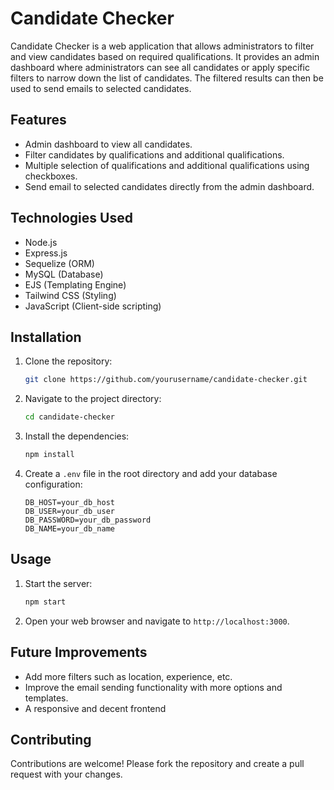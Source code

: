 # Candidate Checker

Candidate Checker is a web application that allows administrators to filter and view candidates based on required qualifications. It provides an admin dashboard where administrators can see all candidates or apply specific filters to narrow down the list of candidates. The filtered results can then be used to send emails to selected candidates.

## Features

- Admin dashboard to view all candidates.
- Filter candidates by qualifications and additional qualifications.
- Multiple selection of qualifications and additional qualifications using checkboxes.
- Send email to selected candidates directly from the admin dashboard.

## Technologies Used

- Node.js
- Express.js
- Sequelize (ORM)
- MySQL (Database)
- EJS (Templating Engine)
- Tailwind CSS (Styling)
- JavaScript (Client-side scripting)


## Installation

1. Clone the repository:
    ```sh
    git clone https://github.com/yourusername/candidate-checker.git
    ```
2. Navigate to the project directory:
    ```sh
    cd candidate-checker
    ```
3. Install the dependencies:
    ```sh
    npm install
    ```
4. Create a `.env` file in the root directory and add your database configuration:
    ```env
    DB_HOST=your_db_host
    DB_USER=your_db_user
    DB_PASSWORD=your_db_password
    DB_NAME=your_db_name
    ```

## Usage

1. Start the server:
    ```sh
    npm start
    ```
2. Open your web browser and navigate to `http://localhost:3000`.

## Future Improvements

- Add more filters such as location, experience, etc.
- Improve the email sending functionality with more options and templates.
- A responsive and decent frontend

## Contributing

Contributions are welcome! Please fork the repository and create a pull request with your changes.



